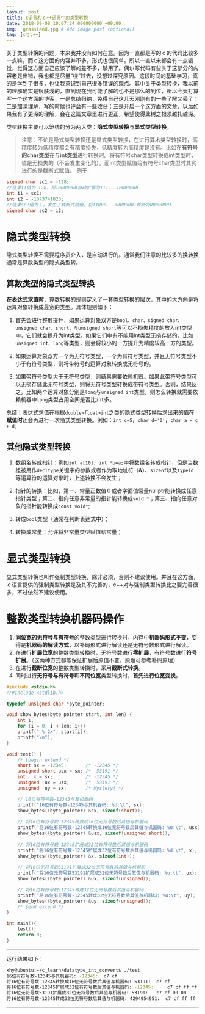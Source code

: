 ```yaml
---
layout: post
title: c语言和ｃ++语言中的类型转换
date: 2018-09-08 10:07:24.000000000 +09:00
img:  grassland.jpg # Add image post (optional)
tag: [c与c++]
---
```

关于类型转换的问题，本来我并没有如何在意。因为一直都是写的ｃ的代码比较多一点嘛，而ｃ这方面的内容并不多，形式也很简单。所以一直以来都会有一点错觉，觉得这方面自己应该了解的差不多，够用了。偶尔写代码有些关于这部分的内容老是出错，我也都是尽量“绕”过去，没想过深究原因。这段时间的基础学习，真的是学到了很多，也让我意识到自己很多错误的观点。其中关于类型转换，我以前的理解确实是很肤浅的，直到现在我可能了解的也不是那么的到位，所以今天打算写一个这方面的博客，一是总结归纳，免得自己这几天刚刚有的一些了解又丢了；二是加深理解，写的时候也许会有一些收获；三是开启一个这方面的文章，以后如果我有了更深的理解，会在这篇文章里进行更正，希望使得此树之根须越扎越深。

类型转换主要可以笼统的分为两大类：**隐式类型转换**与**显式类型转换**。

> 注意：不论是隐式类型转换还是显式类型转换，在进行算术类型转换时，高精度转为低精度都会有精度损失，低精度转为高精度是没有。比如在**有符号的char类型**在与**int类型**进行转换时。将有符号char类型转换成int类型时，值是无损失的（不会发生变化的）。而int类型赋值给有符号char类型时其实进行的是截断式赋值。
例子：
```cpp
signed char sc1 = -128;
//结果i1值为-128，将10000000自动扩展为111...10000000
int i1 = sc1;
int i2 = -1073741823;
//结果sc2值为１，发生了截断式赋值，将11000...00000001截断为00000001
signed char sc2 = i2;
```

# 隐式类型转换
隐式类型转换不需要程序员介入，是自动进行的。通常我们注意的比较多的换转换通常是算数类型的隐式类型转。
## 算数类型的隐式类型转换
**在表达式求值时**，算数转换的规则定义了一套类型转换的层次，其中的大方向是将运算对象转换成最宽的类型。具体规则如下：

1. 首先会进行整形提升，如果运算对象双方是`bool、char、signed char、unsigned char、short、与unsigned short`等可以不损失精度的放入int类型中，它们就会提升为int类型。如果它们中有不能用int类型无损存储的，比如`unsigned int、long`等类型，则会将较小的一方提升为精度较高一方的类型。

2. 如果运算对象双方一个为无符号类型，一个为有符号类型，并且无符号类型不小于有符号类型，则将带符号的运算对象转换成无符号的。

3. 如果带符号类型大于无符号类型，则结果需要依赖机器。如果此带符号类型可以无损存储此无符号类型，则将无符号类型转换成带符号类型。否则，结果反之。比如两个运算对象分别是`long`与`unsigned int`类型，则怎么转换就需要依赖机器中`long`类型占用空间是否比`int`多。

总结：表达式求值在根据`double>float>int`之类的隐式类型转换后求出来的值在**赋值时**还会再进行一次隐式类型转换。例如：`int c=5; char d='0'; char a = c + d;`

## 其他隐式类型转换
1. 数组名转成指针：例如`int a[10]; int *p=a;`中将数组名转成指针，但是当数组被用作`decltype`关键字的参数或者作为取地址符（&）、`sizeof`以及`typeid`等运算符的运算对象时，上述转换不会发生；

2. 指针的转换：比如，第一、常量正数值０或者字面值常量nullptr能转换成任意指针类型；第二、指向任意非常量的指针能转换成`void *`；第三、指向任意对象的指针能转换成`const void*`;

3. 转成`bool`类型（通常在判断表达式中）；

4. 转换成常量：允许将非常量类型赋值给常量；

# 显式类型转换
显式类型转换也叫作强制类型转换，除非必须，否则不建议使用。并且在这方面，ｃ语言提供的强制类型转换是及其不完善的，c++对与强制类型转换比之要完善很多，不过依然不建议使用。

# 整数类型转换机器码操作
1. **同位宽的无符号与有符号**的整数类型进行转换时，内存中**机器码形式不变**，变得是**机器码的解读方式**，以补码形式进行解读还是无符号数形式进行解读。
2. 在进行**扩展位宽**的整数类型转换时，无符号数进行**零扩展**，有符号数进行**符号扩展**。（这两种方式都能保证扩展后原值不变，原理可参考补码原理）
3. 在进行**截断位宽**的整数类型转换时，采用**截断式转换**。
4. 同时进行**无符号与有符号和不同位宽**类型转换时，**首先进行位宽变换**。

```c
#include <stdio.h>
//#include <stdlib.h>

typedef unsigned char *byte_pointer;

void show_bytes(byte_pointer start, int len) {
    int i;
    for (i = 0; i < len; i++)
    printf(" %.2x", start[i]);
    printf("\n");
}

void test() {
    /* $begin extend */
    short sx = -12345;       /* -12345 */
    unsigned short usx = sx; /*  53191 */
    int   x = sx;            /* -12345 */
    unsigned  ux = usx;      /*  53191 */
    unsigned  uy = sx;       /* Mystery! */

    // 16位有符号数-12345与其机器码
    printf("16位有符号数-12345与其机器码: %d:\t", sx);
    show_bytes((byte_pointer) &sx, sizeof(short));
    
    // 将16位有符号数-12345转换成16位无符号数后其值与机器码
    printf("将16位有符号数-12345转换成16位无符号数后其值与机器码: %u:\t", usx);
    show_bytes((byte_pointer) &usx, sizeof(unsigned short));
    
    // 将16位有符号数-12345扩展成32位有符号数后其值与机器码
    printf("将16位有符号数-12345扩展成32位有符号数后其值与机器码: %d:\t", x);
    show_bytes((byte_pointer) &x, sizeof(int));
    
    // 将16位无符号数53191扩展成32位无符号数后其值与机器码
    printf("将16位无符号数53191扩展成32位无符号数后其值与机器码: %u:\t", ux);
    show_bytes((byte_pointer) &ux, sizeof(unsigned));

    // 将16位有符号数-12345转成32位无符号数后其值与机器码
    printf("将16位有符号数-12345转成32位无符号数后其值与机器码: %u:\t", uy);
    show_bytes((byte_pointer) &uy, sizeof(unsigned));
    /* $end extend */
}

int main(){
    test();
    return 0;
}

```
---

运行结果如下：
```bash
xhy@ubuntu:~/c_learn/datatype_int_convert$ ./test 
16位有符号数-12345与其机器码: -12345:	 c7 cf
将16位有符号数-12345转换成16位无符号数后其值与机器码: 53191:	 c7 cf
将16位有符号数-12345扩展成32位有符号数后其值与机器码: -12345:	 c7 cf ff ff
将16位无符号数53191扩展成32位无符号数后其值与机器码: 53191:	 c7 cf 00 00
将16位有符号数-12345转成32位无符号数后其值与机器码: 4294954951:	 c7 cf ff ff
```
---

